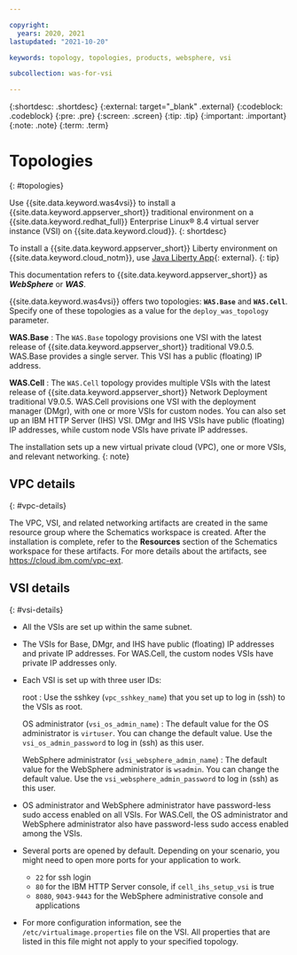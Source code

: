 ```yaml
---

copyright:
  years: 2020, 2021
lastupdated: "2021-10-20"

keywords: topology, topologies, products, websphere, vsi

subcollection: was-for-vsi

---
```


{:shortdesc: .shortdesc}
{:external: target="_blank" .external}
{:codeblock: .codeblock}
{:pre: .pre}
{:screen: .screen}
{:tip: .tip}
{:important: .important}
{:note: .note}
{:term: .term}

# Topologies
{: #topologies}

Use {{site.data.keyword.was4vsi}} to install a {{site.data.keyword.appserver_short}} traditional environment on a {{site.data.keyword.redhat_full}} Enterprise Linux&reg; 8.4 virtual server instance (VSI) on {{site.data.keyword.cloud}}.
{: shortdesc}

To install a {{site.data.keyword.appserver_short}} Liberty environment on {{site.data.keyword.cloud_notm}}, use [Java Liberty App](https://cloud.ibm.com/developer/appservice/create-app?starterKit=687d91f2-ba5c-3914-8da5-57876c1f772a){: external}.
{: tip}

This documentation refers to {{site.data.keyword.appserver_short}} as ***WebSphere*** or ***WAS***.

{{site.data.keyword.was4vsi}} offers two topologies: **`WAS.Base`** and **`WAS.Cell`**. Specify one of these topologies as a value for the `deploy_was_topology` parameter.

**WAS.Base**
:   The `WAS.Base` topology provisions one VSI with the latest release of {{site.data.keyword.appserver_short}} traditional V9.0.5. WAS.Base provides a single server. This VSI has a public (floating) IP address.

**WAS.Cell**
:   The `WAS.Cell` topology provides multiple VSIs with the latest release of {{site.data.keyword.appserver_short}} Network Deployment traditional V9.0.5. WAS.Cell provisions one VSI with the deployment manager (DMgr), with one or more VSIs for custom nodes. You can also set up an IBM HTTP Server (IHS) VSI. DMgr and IHS VSIs have public (floating) IP addresses, while custom node VSIs have private IP addresses.

The installation sets up a new virtual private cloud (VPC), one or more VSIs, and relevant networking.
{: note}

## VPC details
{: #vpc-details}

The VPC, VSI, and related networking artifacts are created in the same resource group where the Schematics workspace is created. After the installation is complete, refer to the **Resources** section of the Schematics workspace for these artifacts. For more details about the artifacts, see https://cloud.ibm.com/vpc-ext.

## VSI details
{: #vsi-details}

- All the VSIs are set up within the same subnet.

- The VSIs for Base, DMgr, and IHS have public (floating) IP addresses and private IP addresses. For WAS.Cell, the custom nodes VSIs have private IP addresses only.

- Each VSI is set up with three user IDs:

   root
   : Use the sshkey (`vpc_sshkey_name`) that you set up to log in (ssh) to the VSIs as root.

   OS administrator (`vsi_os_admin_name`)
   : The default value for the OS administrator is `virtuser`. You can change the default value. Use the `vsi_os_admin_password` to log in (ssh) as this user.

   WebSphere administrator (`vsi_websphere_admin_name`)
   : The default value for the WebSphere administrator is `wsadmin`. You can change the default value. Use the `vsi_websphere_admin_password` to log in (ssh) as this user.

- OS administrator and WebSphere administrator have password-less sudo access enabled on all VSIs. For WAS.Cell, the OS administrator and WebSphere administrator also have password-less sudo access enabled among the VSIs.

- Several ports are opened by default. Depending on your scenario, you might need to open more ports for your application to work.
    - `22` for ssh login
    - `80` for the IBM HTTP Server console, if `cell_ihs_setup_vsi` is true
    - `8080`, `9043-9443` for the WebSphere administrative console and applications


- For more configuration information, see the `/etc/virtualimage.properties` file on the VSI. All properties that are listed in this file might not apply to your specified topology.
